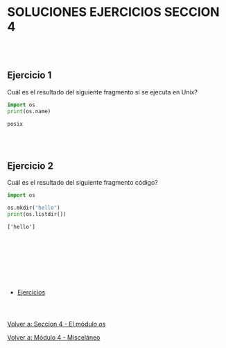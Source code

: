 # **SOLUCIONES EJERCICIOS SECCION 4**  
<br></br>  

## **Ejercicio 1**  

Cuál es el resultado del siguiente fragmento si se ejecuta en Unix?  
```python
import os
print(os.name)
```

```
posix
```

<br></br>  

## **Ejercicio 2**  

Cuál es el resultado del siguiente fragmento código?  
```python
import os

os.mkdir("hello")
print(os.listdir())
```  

```
['hello']
```

<br></br>  

#  
<br></br>

- [Ejercicios](Sec4-ej.md)
<br></br>

#  

[Volver a: Seccion 4 - El módulo *os*](_Seccion4.md)  

[Volver a: Módulo 4 - Misceláneo](../README.md)
